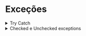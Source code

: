 # Exceções

<details>
<summary>Try Catch </summary>

Try: Você coloca o código que pode gerar uma exceção dentro do bloco try. Isso permite que o Java monitore esse código para qualquer exceção que possa ocorrer durante sua execução.

Catch: Se uma exceção ocorrer dentro do bloco try, o controle é transferido para o bloco catch correspondente. No bloco catch, você pode especificar o tipo de exceção que deseja lidar e o que fazer quando essa exceção ocorrer. Você pode ter vários blocos catch para lidar com diferentes tipos de exceções.

```
try {
    // Código que pode gerar uma exceção
    int resultado = dividir(10, 0);
} catch (ArithmeticException e) {
    // Tratamento para a exceção ArithmeticException
    System.out.println("Divisão por zero não é permitida.");
}
```




</details>


<details>
<summary>Checked e Unchecked exceptions </summary>

Em Java, as checked exceptions são aquelas que o compilador requer que você trate explicitamente. Isso significa que, se você está chamando um método que pode lançar uma checked exception, você deve lidar com ela usando try-catch ou declarando que seu método também pode lançar essa exceção usando throws. O compilador verifica se você está lidando adequadamente com essas exceções em tempo de compilação.

Por outro lado, as unchecked exceptions (também conhecidas como RuntimeExceptions) são exceções que o compilador não exige que você lide explicitamente. Isso inclui situações como erros de lógica do programa (por exemplo, tentar acessar um índice inválido em um array) ou problemas de tempo de execução que geralmente indicam bugs no código. Como o compilador não obriga a tratar essas exceções, se elas ocorrerem em tempo de execução e não forem tratadas, o programa pode lançar uma exceção não capturada e parar de funcionar.

Em resumo, checked exceptions são verificadas em tempo de compilação e exigem tratamento explícito, enquanto unchecked exceptions são exceções que o compilador não verifica e que podem causar problemas em tempo de execução se não forem tratadas corretamente.

</details>

